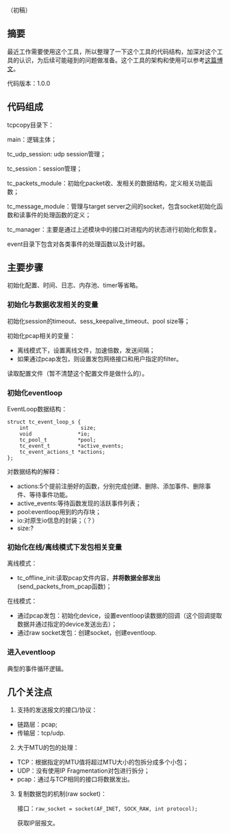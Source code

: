 （初稿）

## 摘要

最近工作需要使用这个工具，所以整理了一下这个工具的代码结构，加深对这个工具的认识，为后续可能碰到的问题做准备。这个工具的架构和使用可以参考[这篇博文](https://www.jianshu.com/p/7b0562235e5c)。

代码版本：1.0.0

## 代码组成

tcpcopy目录下：

main：逻辑主体；

tc_udp_session: udp session管理；

tc_session：session管理；

tc_packets_module：初始化packet收、发相关的数据结构，定义相关功能函数；

tc_message_module：管理与target server之间的socket，包含socket初始化函数和读事件的处理函数的定义；

tc_manager：主要是通过上述模块中的接口对进程内的状态进行初始化和恢复。

event目录下包含对各类事件的处理函数以及计时器。

## 主要步骤

初始化配置、时间、日志、内存池、timer等省略。

### 初始化与数据收发相关的变量

初始化session的timeout、sess_keepalive_timeout、pool size等；

初始化pcap相关的变量：

- 离线模式下，设置离线文件，加速倍数，发送间隔；
- 如果通过pcap发包，则设置发包网络接口和用户指定的filter。

读取配置文件（暂不清楚这个配置文件是做什么的）。

### 初始化eventloop

EventLoop数据结构：

```
struct tc_event_loop_s {
    int                 size;
    void               *io;
    tc_pool_t          *pool;
    tc_event_t         *active_events;
    tc_event_actions_t *actions;
};
```

对数据结构的解释：

- actions:5个提前注册好的函数，分别完成创建、删除、添加事件、删除事件、等待事件功能。
- active_events:等待函数发现的活跃事件列表；
- pool:eventloop用到的内存块；
- io:对原生io信息的封装；（？）
- size:?

### 初始化在线/离线模式下发包相关变量

离线模式：

- tc_offline_init:读取pcap文件内容，**并将数据全部发出**(send_packets_from_pcap函数)；

在线模式：

- 通过pcap发包：初始化device，设置eventloop读数据的回调（这个回调提取数据并通过指定的device发送出去）；
- 通过raw socket发包：创建socket，创建eventloop.

### 进入eventloop

典型的事件循环逻辑。

## 几个关注点

1. 支持的发送报文的接口/协议：

- 链路层：pcap;
- 传输层：tcp/udp.

2. 大于MTU的包的处理：

- TCP：根据指定的MTU值将超过MTU大小的包拆分成多个小包；
- UDP：没有使用IP Fragmentation对包进行拆分；
- pcap：通过与TCP相同的接口将数据发出。

3. 复制数据包的机制(raw socket)：

   接口：`raw_socket = socket(AF_INET, SOCK_RAW, int protocol);`

   获取IP层报文。